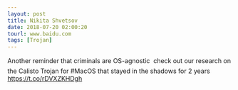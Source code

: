 ```yaml
---
layout: post
title: Nikita Shvetsov
date: 2018-07-20 02:00:20
tourl: www.baidu.com
tags: [Trojan]
---
```

Another reminder that criminals are OS-agnostic  check out our research on the Calisto Trojan for #MacOS that stayed in the shadows for 2 years https://t.co/rDVXZKHDgh